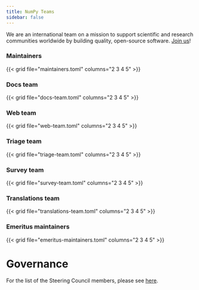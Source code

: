 ```yaml
---
title: NumPy Teams
sidebar: false
---
```


We are an international team on a mission to support scientific and research
communities worldwide by building quality, open-source software.
[Join us](/contribute)!

### Maintainers

{{< grid file="maintainers.toml" columns="2 3 4 5" >}}

### Docs team

{{< grid file="docs-team.toml" columns="2 3 4 5" >}}

### Web team

{{< grid file="web-team.toml" columns="2 3 4 5" >}}

### Triage team

{{< grid file="triage-team.toml" columns="2 3 4 5" >}}

### Survey team

{{< grid file="survey-team.toml" columns="2 3 4 5" >}}

### Translations team

{{< grid file="translations-team.toml" columns="2 3 4 5" >}}

### Emeritus maintainers

{{< grid file="emeritus-maintainers.toml" columns="2 3 4 5" >}}

# Governance

For the list of the Steering Council members, please see [here](https://numpy.org/about/).
